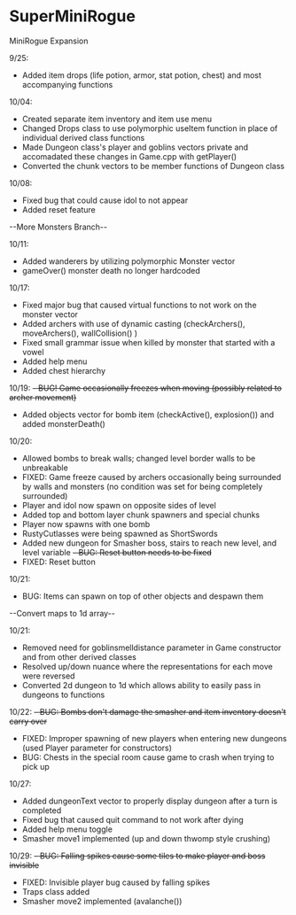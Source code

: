 # SuperMiniRogue
MiniRogue Expansion

9/25:
  - Added item drops (life potion, armor, stat potion, chest) and most accompanying functions
  
10/04:
  - Created separate item inventory and item use menu
  - Changed Drops class to use polymorphic useItem function in place of individual derived class functions
  - Made Dungeon class's player and goblins vectors private and accomadated these changes in Game.cpp with getPlayer()
  - Converted the chunk vectors to be member functions of Dungeon class
  
10/08:
  - Fixed bug that could cause idol to not appear
  - Added reset feature

--More Monsters Branch--

10/11:
  - Added wanderers by utilizing polymorphic Monster vector
  - gameOver() monster death no longer hardcoded

10/17:
  - Fixed major bug that caused virtual functions to not work on the monster vector
  - Added archers with use of dynamic casting (checkArchers(), moveArchers(), wallCollision() )
  - Fixed small grammar issue when killed by monster that started with a vowel
  - Added help menu
  - Added chest hierarchy

10/19:
 ~~- BUG! Game occasionally freezes when moving (possibly related to archer movement)~~
  - Added objects vector for bomb item (checkActive(), explosion()) and added monsterDeath()

10/20:
  - Allowed bombs to break walls; changed level border walls to be unbreakable
  - FIXED: Game freeze caused by archers occasionally being surrounded by walls and monsters (no condition was set for being completely surrounded)
  - Player and idol now spawn on opposite sides of level
  - Added top and bottom layer chunk spawners and special chunks
  - Player now spawns with one bomb
  - RustyCutlasses were being spawned as ShortSwords
  - Added new dungeon for Smasher boss, stairs to reach new level, and level variable
  ~~- BUG: Reset button needs to be fixed~~
  - FIXED: Reset button

10/21:
  - BUG: Items can spawn on top of other objects and despawn them
  
 --Convert maps to 1d array--
 
 10/21:
  - Removed need for goblinsmelldistance parameter in Game constructor and from other derived classes
  - Resolved up/down nuance where the representations for each move were reversed
  - Converted 2d dungeon to 1d which allows ability to easily pass in dungeons to functions

10/22:
  ~~- BUG: Bombs don't damage the smasher and item inventory doesn't carry over~~
  - FIXED: Improper spawning of new players when entering new dungeons (used Player parameter for constructors)
  - BUG: Chests in the special room cause game to crash when trying to pick up

10/27:
  - Added dungeonText vector to properly display dungeon after a turn is completed
  - Fixed bug that caused quit command to not work after dying
  - Added help menu toggle
  - Smasher move1 implemented (up and down thwomp style crushing)

10/29:
  ~~- BUG: Falling spikes cause some tiles to make player and boss invisible~~
  - FIXED: Invisible player bug caused by falling spikes
  - Traps class added
  - Smasher move2 implemented (avalanche())
